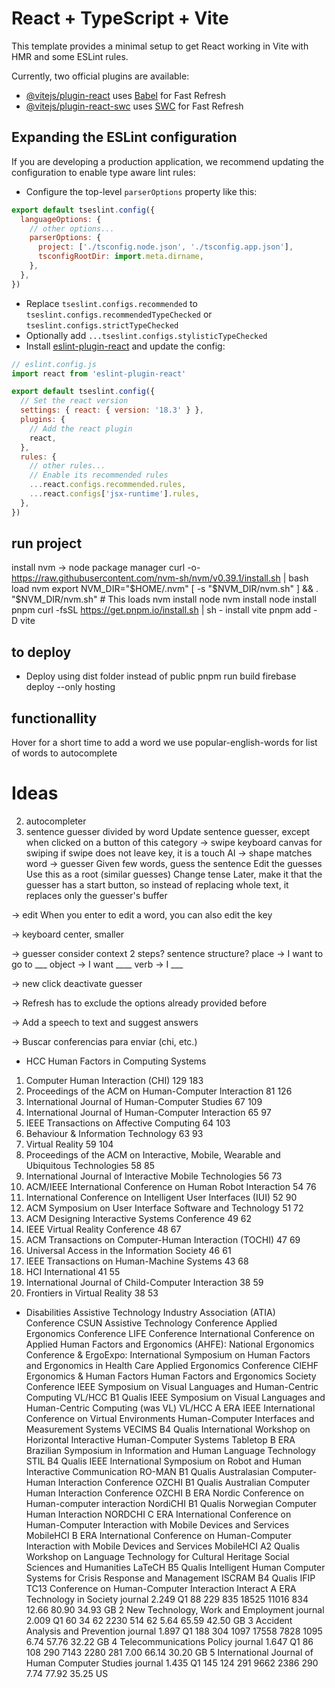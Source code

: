 # React + TypeScript + Vite

This template provides a minimal setup to get React working in Vite with HMR and some ESLint rules.

Currently, two official plugins are available:

- [@vitejs/plugin-react](https://github.com/vitejs/vite-plugin-react/blob/main/packages/plugin-react/README.md) uses [Babel](https://babeljs.io/) for Fast Refresh
- [@vitejs/plugin-react-swc](https://github.com/vitejs/vite-plugin-react-swc) uses [SWC](https://swc.rs/) for Fast Refresh

## Expanding the ESLint configuration

If you are developing a production application, we recommend updating the configuration to enable type aware lint rules:

- Configure the top-level `parserOptions` property like this:

```js
export default tseslint.config({
  languageOptions: {
    // other options...
    parserOptions: {
      project: ['./tsconfig.node.json', './tsconfig.app.json'],
      tsconfigRootDir: import.meta.dirname,
    },
  },
})
```

- Replace `tseslint.configs.recommended` to `tseslint.configs.recommendedTypeChecked` or `tseslint.configs.strictTypeChecked`
- Optionally add `...tseslint.configs.stylisticTypeChecked`
- Install [eslint-plugin-react](https://github.com/jsx-eslint/eslint-plugin-react) and update the config:

```js
// eslint.config.js
import react from 'eslint-plugin-react'

export default tseslint.config({
  // Set the react version
  settings: { react: { version: '18.3' } },
  plugins: {
    // Add the react plugin
    react,
  },
  rules: {
    // other rules...
    // Enable its recommended rules
    ...react.configs.recommended.rules,
    ...react.configs['jsx-runtime'].rules,
  },
})
```





## run project
install nvm -> node package manager
	curl -o- https://raw.githubusercontent.com/nvm-sh/nvm/v0.39.1/install.sh | bash
load nvm
	export NVM_DIR="$HOME/.nvm"
[ -s "$NVM_DIR/nvm.sh" ] && \. "$NVM_DIR/nvm.sh"  # This loads nvm
install node
	nvm install node
install pnpm
	 curl -fsSL https://get.pnpm.io/install.sh | sh -
install vite
	pnpm add -D vite



## to deploy
* Deploy using dist folder instead of public 
  pnpm run build
  firebase deploy --only hosting

## functionallity
Hover for a short time to add a word
we use popular-english-words for list of words to autocomplete



# Ideas
2) autocompleter
3) sentence guesser divided by word
  Update sentence guesser, except when clicked on a button of this category
-> swipe keyboard
    canvas for swiping
    if swipe does not leave key, it is a touch
    AI -> shape matches word
-> guesser
    Given few words, guess the sentence
      Edit the guesses
        Use this as a root (similar guesses)
        Change tense
      Later, make it that the guesser has a start button, so instead of replacing whole text, it replaces only the guesser's buffer

-> edit
  When you enter to edit a word, you can also edit the key

-> keyboard
    center, smaller

-> guesser
    consider context
    2 steps?
    sentence structure?
      place -> I want to go to ___
      object -> I want ____
      verb -> I ___

-> new click
    deactivate guesser

-> Refresh
  has to exclude the options already provided before

-> Add a speech to text and suggest answers


-> Buscar conferencias para enviar (chi, etc.)
- HCC
Human Factors in Computing Systems
1.	Computer Human Interaction (CHI)	129	183
2.	Proceedings of the ACM on Human-Computer Interaction	81	126
3.	International Journal of Human-Computer Studies	67	109
4.	International Journal of Human-Computer Interaction	65	97
5.	IEEE Transactions on Affective Computing	64	103
6.	Behaviour & Information Technology	63	93
7.	Virtual Reality	59	104
8.	Proceedings of the ACM on Interactive, Mobile, Wearable and Ubiquitous Technologies	58	85
9.	International Journal of Interactive Mobile Technologies	56	73
10.	ACM/IEEE International Conference on Human Robot Interaction	54	76
11.	International Conference on Intelligent User Interfaces (IUI)	52	90
12.	ACM Symposium on User Interface Software and Technology	51	72
13.	ACM Designing Interactive Systems Conference	49	62
14.	IEEE Virtual Reality Conference	48	67
15.	ACM Transactions on Computer-Human Interaction (TOCHI)	47	69
16.	Universal Access in the Information Society	46	61
17.	IEEE Transactions on Human-Machine Systems	43	68
18.	HCI International	41	55
19.	International Journal of Child-Computer Interaction	38	59
20.	Frontiers in Virtual Reality	38	53

- Disabilities
Assistive Technology Industry Association (ATIA) Conference
CSUN Assistive Technology Conference
Applied Ergonomics Conference
LIFE Conference
International Conference on Applied Human Factors and Ergonomics (AHFE):
National Ergonomics Conference & ErgoExpo:
International Symposium on Human Factors and Ergonomics in Health Care
Applied Ergonomics Conference
CIEHF Ergonomics & Human Factors
Human Factors and Ergonomics Society Conference
IEEE Symposium on Visual Languages and Human-Centric Computing	VL/HCC	B1	Qualis
IEEE Symposium on Visual Languages and Human-Centric Computing (was VL)	VL/HCC	A	ERA
IEEE International Conference on Virtual Environments Human-Computer Interfaces and Measurement Systems	VECIMS	B4	Qualis
International Workshop on Horizontal Interactive Human-Computer Systems	Tabletop	B	ERA
Brazilian Symposium in Information and Human Language Technology	STIL	B4	Qualis
IEEE International Symposium on Robot and Human Interactive Communication	RO-MAN	B1	Qualis
Australasian Computer-Human Interaction Conference	OZCHI	B1	Qualis
Australian Computer Human Interaction Conference	OZCHI	B	ERA
Nordic Conference on Human-computer interaction	NordiCHI	B1	Qualis
Norwegian Computer Human Interaction	NORDCHI	C	ERA
International Conference on Human-Computer Interaction with Mobile Devices and Services	MobileHCI	B	ERA
International Conference on Human-Computer Interaction with Mobile Devices and Services	MobileHCI	A2	Qualis
Workshop on Language Technology for Cultural Heritage Social Sciences and Humanities	LaTeCH	B5	Qualis
Intelligent Human Computer Systems for Crisis Response and Management	ISCRAM	B4	Qualis
IFIP TC13 Conference on Human-Computer Interaction	Interact	A	ERA
Technology in Society	journal	2.249 Q1	88	229	835	18525	11016	834	12.66	80.90	34.93	GB
2	New Technology, Work and Employment	journal	2.009 Q1	60	34	62	2230	514	62	5.64	65.59	42.50	GB
3	Accident Analysis and Prevention	journal	1.897 Q1	188	304	1097	17558	7828	1095	6.74	57.76	32.22	GB
4	Telecommunications Policy	journal	1.647 Q1	86	108	290	7143	2280	281	7.00	66.14	30.20	GB
5	International Journal of Human Computer Studies	journal	1.435 Q1	145	124	291	9662	2386	290	7.74	77.92	35.25	US
